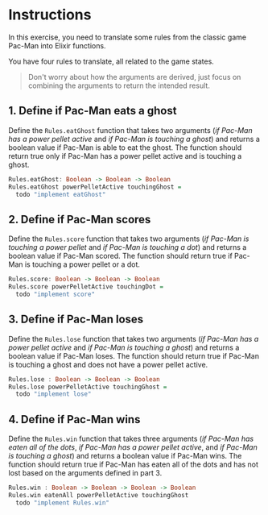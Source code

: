 # Instructions

In this exercise, you need to translate some rules from the classic game Pac-Man into Elixir functions.

You have four rules to translate, all related to the game states.

> Don't worry about how the arguments are derived, just focus on combining the arguments to return the intended result.

## 1. Define if Pac-Man eats a ghost

Define the `Rules.eatGhost` function that takes two arguments (_if Pac-Man has a power pellet active_ and _if Pac-Man is touching a ghost_) and returns a boolean value if Pac-Man is able to eat the ghost. The function should return true only if Pac-Man has a power pellet active and is touching a ghost.

```haskell
Rules.eatGhost: Boolean -> Boolean -> Boolean
Rules.eatGhost powerPelletActive touchingGhost =
  todo "implement eatGhost"
```

## 2. Define if Pac-Man scores

Define the `Rules.score` function that takes two arguments (_if Pac-Man is touching a power pellet_ and _if Pac-Man is touching a dot_) and returns a boolean value if Pac-Man scored. The function should return true if Pac-Man is touching a power pellet or a dot.

```haskell
Rules.score: Boolean -> Boolean -> Boolean
Rules.score powerPelletActive touchingDot =
  todo "implement score"
```

## 3. Define if Pac-Man loses

Define the `Rules.lose` function that takes two arguments (_if Pac-Man has a power pellet active_ and _if Pac-Man is touching a ghost_) and returns a boolean value if Pac-Man loses. The function should return true if Pac-Man is touching a ghost and does not have a power pellet active.

```haskell
Rules.lose : Boolean -> Boolean -> Boolean
Rules.lose powerPelletActive touchingGhost =
  todo "implement lose"
```

## 4. Define if Pac-Man wins

Define the `Rules.win` function that takes three arguments (_if Pac-Man has eaten all of the dots_, _if Pac-Man has a power pellet active_, and _if Pac-Man is touching a ghost_) and returns a boolean value if Pac-Man wins. The function should return true if Pac-Man has eaten all of the dots and has not lost based on the arguments defined in part 3.

```haskell
Rules.win : Boolean -> Boolean -> Boolean -> Boolean
Rules.win eatenAll powerPelletActive touchingGhost
  todo "implement Rules.win"
```
